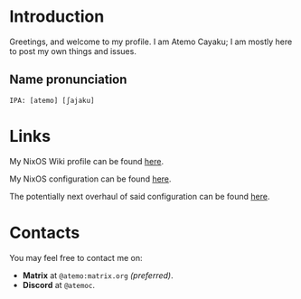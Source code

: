 # Introduction
Greetings, and welcome to my profile. I am Atemo Cayaku; I am mostly here to post my own things and issues.

## Name pronunciation
`IPA: [atemo] [ʃajaku]`

# Links
My NixOS Wiki profile can be found [here](https://wiki.nixos.org/wiki/User:Atemo_C).

My NixOS configuration can be found [here](https://github.com/Atemo-C/NixOS-Configuration).

The potentially next overhaul of said configuration can be found [here](https://github.com/Atemo-C/NixOS-configuration-NEXT).

# Contacts
You may feel free to contact me on:

* **Matrix** at `@atemo:matrix.org` *(preferred)*.
* **Discord** at `@atemoc`.
